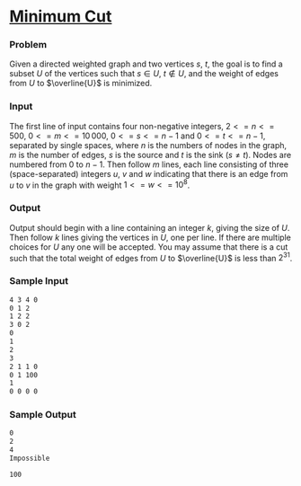 # [Minimum Cut](https://liu.kattis.com/courses/AAPS/AAPS25/assignments/uqu3ow/problems/mincut)

### Problem
Given a directed weighted graph and two vertices $s$, $t$, the goal is to find a subset $U$ of the vertices such that $s \in U$, $t \not\in U$, and the weight of edges from $U$ to $\overline{U}$ is minimized.

### Input
The first line of input contains four non-negative integers, $2 <= n <= 500$, $0 <= m <= 10\, 000$, $0 <= s <= n-1$ and $0 <= t <= n-1$, separated by single spaces, where $n$ is the numbers of nodes in the graph, $m$ is the number of edges, $s$ is the source and $t$ is the sink ($s \ne t$). Nodes are numbered from $0$ to $n-1$. Then follow $m$ lines, each line consisting of three (space-separated) integers $u$, $v$ and $w$ indicating that there is an edge from $u$ to $v$ in the graph with weight $1 <= w <= 10^8$.

### Output
Output should begin with a line containing an integer $k$, giving the size of $U$. Then follow $k$ lines giving the vertices in $U$, one per line. If there are multiple choices for $U$ any one will be accepted.
You may assume that there is a cut such that the total weight of edges from $U$ to $\overline{U}$ is less than $2^{31}$.

### Sample Input 

```bash
4 3 4 0
0 1 2
1 2 2
3 0 2
0
1
2
3
2 1 1 0
0 1 100
1
0 0 0 0

```

### Sample Output 

```bash
0
2
4
Impossible

100

```